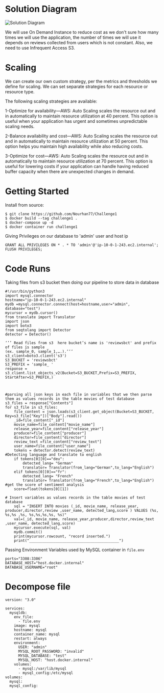# Solution Diagram
![Solution Diagram](https://user-images.githubusercontent.com/60991241/160641510-e3aa024a-49fb-4ccd-9091-ee6acc9f1e3c.png)

We will use On Demand Instance to reduce cost as we don't sure how many times we will use the application,
the number of times we will use it depends on reviews collected from users which is not constant.
Also, we need to use Infrequent Access S3.

# Scaling
We can create our own custom strategy, per the metrics and thresholds we define for scaling. 
We can set separate strategies for each resource or resource type.

The following scaling strategies are available:

1-Optimize for availability—AWS: Auto Scaling scales the resource out and in automatically to maintain resource utilization at 40 percent. This option is useful when your application has urgent and sometimes unpredictable scaling needs.

2-Balance availability and cost—AWS: Auto Scaling scales the resource out and in automatically to maintain resource utilization at 50 percent. This option helps you maintain high availability while also reducing costs.

3-Optimize for cost—AWS: Auto Scaling scales the resource out and in automatically to maintain resource utilization at 70 percent. This option is useful for lowering costs if your application can handle having reduced buffer capacity when there are unexpected changes in demand.


# Getting Started 
Install from source:
```
$ git clone https://github.com/Nourhan77/Challenge1
$ docker build --tag challenge1 .
$ docker-compose up -d
$ docker container run challenge1
```
Giving Privileges on our database to 'admin' user and host ip
```
GRANT ALL PRIVILEGES ON * . * TO 'admin'@'ip-10-0-1-243.ec2.internal';
FLUSH PRIVILEGES;
```

# Code Runs
Taking files from s3 bucket 
then doing our pipeline to store data in database

```
#!/usr/bin/python3
import mysql.connector
hostname="ip-10-0-1-243.ec2.internal"
mydb =mysql.connector.connect(host=hostname,user="admin", database="test")
mycursor = mydb.cursor()
from translate import Translator
import json
import boto3
from seqtolang import Detector
detector = Detector()

‘’’ Read files from s3  here bucket’s name is 'reviewsbct' and prefix of files is sample _
(ex. sample_0, sample_1,….).’’’
s3_client=boto3.client('s3')
S3_BUCKET = 'reviewsbct'
S3_PREFIX = 'sample_ '
response = s3_client.list_objects_v2(Bucket=S3_BUCKET,Prefix=S3_PREFIX, StartAfter=S3_PREFIX,)



#parsing all json keys in each file in variables that we then parse them as values records in the table movies of test database 
s3_files = response["Contents"]
for s3_file in s3_files:
    file_content = json.loads(s3_client.get_object(Bucket=S3_BUCKET, Key=s3_file["Key"])["Body"].read())
    _id=file_content["_id"]
    movie_name=file_content["movie_name"]
    release_year=file_content["release_year"]
    producer=file_content["producer"]
    director=file_content["director"]
    review_text =file_content["review_text"]
    user_name=file_content["user_name"]
    tokens = detector.detect(review_text)
#Detecting language and translate to english
    if tokens[0][0]=="deu":
        detected_lang= "German"
        translator= Translator(from_lang="German",to_lang="English")
    elif tokens[0][0]=="fr":
        detected_lang= "French"
        translator= Translator(from_lang="French",to_lang="English")
#get the score of sentiment analysis
    score=float(tokens[0][1])

# Insert variables as values records in the table movies of test database 
    sql = "INSERT INTO movies (_id, movie_name, release_year, producer,director,review ,user_name, detected_lang,score ) VALUES (%s, %s,%s ,%s, %s,%s,%s,%s, %s)"
    val=(_id, movie_name, release_year,producer,director,review_text ,user_name, detected_lang,score)
    mycursor.execute(sql, val)
    mydb.commit()
    print(mycursor.rowcount, "record inserted.")
    print("_________________________________________")

```
Passing Environment Variables used by MySQL container in ```file.env```

```
ports="3308:3306"
DATABASE_HOST="host.docker.internal"
DATABASE_USERNAME="root"
```


# Decompose file

```
version: "3.0"

services:
  mysqldb:
    env_file:
      - file.env
    image: mysql
    hostname: mysql
    container_name: mysql
    restart: always
    environment:
      USER: "admin"
      MYSQL_ROOT_PASSWORD: "invalid"
      MYSQL_DATABASE: "test"
      MYSQL_HOST: "host.docker.internal"
    volumes:
      - mysql:/var/lib/mysql
      - mysql_config:/etc/mysql
volumes:
  mysql:
  mysql_config:    
```
